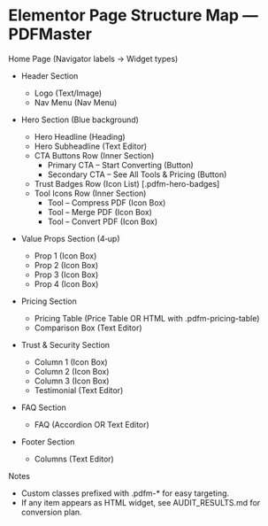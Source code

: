 # Elementor Page Structure Map — PDFMaster

Home Page (Navigator labels → Widget types)

- Header Section
  - Logo (Text/Image)
  - Nav Menu (Nav Menu)

- Hero Section (Blue background)
  - Hero Headline (Heading)
  - Hero Subheadline (Text Editor)
  - CTA Buttons Row (Inner Section)
    - Primary CTA – Start Converting (Button)
    - Secondary CTA – See All Tools & Pricing (Button)
  - Trust Badges Row (Icon List) [.pdfm-hero-badges]
  - Tool Icons Row (Inner Section)
    - Tool – Compress PDF (Icon Box)
    - Tool – Merge PDF (Icon Box)
    - Tool – Convert PDF (Icon Box)

- Value Props Section (4‑up)
  - Prop 1 (Icon Box)
  - Prop 2 (Icon Box)
  - Prop 3 (Icon Box)
  - Prop 4 (Icon Box)

- Pricing Section
  - Pricing Table (Price Table OR HTML with .pdfm-pricing-table)
  - Comparison Box (Text Editor)

- Trust & Security Section
  - Column 1 (Icon Box)
  - Column 2 (Icon Box)
  - Column 3 (Icon Box)
  - Testimonial (Text Editor)

- FAQ Section
  - FAQ (Accordion OR Text Editor)

- Footer Section
  - Columns (Text Editor)

Notes
- Custom classes prefixed with .pdfm-* for easy targeting.
- If any item appears as HTML widget, see AUDIT_RESULTS.md for conversion plan.
